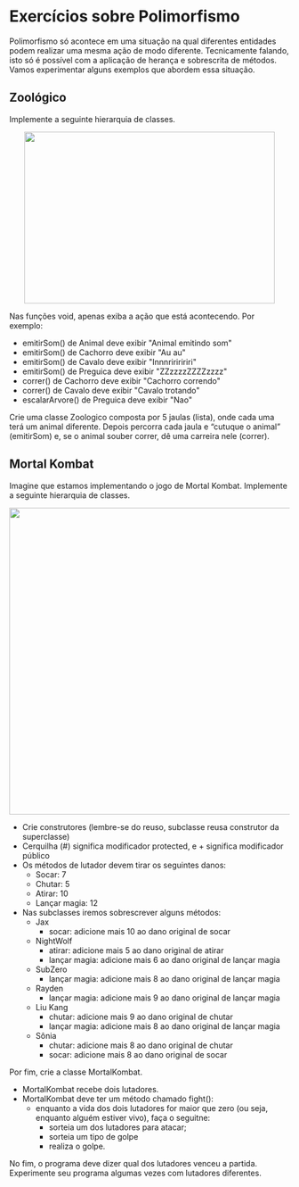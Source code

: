 # Exercícios sobre Polimorfismo

Polimorfismo só acontece em uma situação na qual diferentes entidades podem realizar uma mesma ação de modo diferente.
Tecnicamente falando, isto só é possível com a aplicação de herança e sobrescrita de métodos.
Vamos experimentar alguns exemplos que abordem essa situação.

## Zoológico

Implemente a seguinte hierarquia de classes. 

<p align="center">
  <img src="https://github.com/eduardolfalcao/P2-Unifacisa/blob/master/conteudos/imgs/uml-polimorfismo-animais.png" width="450" height="308"/>
</p>

Nas funções void, apenas exiba a ação que está acontecendo. 
Por exemplo: 
- emitirSom() de Animal deve exibir "Animal emitindo som"
- emitirSom() de Cachorro deve exibir "Au au"
- emitirSom() de Cavalo deve exibir "Innnririririri"
- emitirSom() de Preguica deve exibir "ZZzzzzZZZZzzzz"
- correr() de Cachorro deve exibir "Cachorro correndo"
- correr() de Cavalo deve exibir "Cavalo trotando"
- escalarArvore() de Preguica deve exibir "Nao"

Crie uma classe Zoologico composta por 5 jaulas (lista), onde cada uma terá um animal diferente. 
Depois percorra cada jaula e “cutuque o animal” (emitirSom) e, se o animal souber correr, dê uma carreira nele (correr). 

## Mortal Kombat

Imagine que estamos implementando o jogo de Mortal Kombat.
Implemente a seguinte hierarquia de classes. 

<p align="center">
  <img src="https://github.com/eduardolfalcao/P2-Unifacisa/blob/master/conteudos/imgs/mk.png"/ width="550" height="550">
</p>

- Crie construtores (lembre-se do reuso, subclasse reusa construtor da superclasse)
- Cerquilha (#) significa modificador protected, e + significa modificador público
- Os métodos de lutador devem tirar os seguintes danos:
    - Socar: 7
    - Chutar: 5
    - Atirar: 10
    - Lançar magia: 12
- Nas subclasses iremos sobrescrever alguns métodos:
    - Jax
        - socar: adicione mais 10 ao dano original de socar
    - NightWolf
        - atirar: adicione mais 5 ao dano original de atirar
        - lançar magia: adicione mais 6 ao dano original de lançar magia
    - SubZero
        - lançar magia: adicione mais 8 ao dano original de lançar magia
    - Rayden
        - lançar magia: adicione mais 9 ao dano original de lançar magia
    - Liu Kang
        - chutar: adicione mais 9 ao dano original de chutar
        - lançar magia: adicione mais 8 ao dano original de lançar magia
    - Sônia
        - chutar: adicione mais 8 ao dano original de chutar
        - socar: adicione mais 8 ao dano original de socar
        
Por fim, crie a classe MortalKombat.
- MortalKombat recebe dois lutadores.
- MortalKombat deve ter um método chamado fight():
    - enquanto a vida dos dois lutadores for maior que zero (ou seja, enquanto alguém estiver vivo), faça o seguitne:
        - sorteia um dos lutadores para atacar;
        - sorteia um tipo de golpe
        - realiza o golpe.

No fim, o programa deve dizer qual dos lutadores venceu a partida.
Experimente seu programa algumas vezes com lutadores diferentes.

